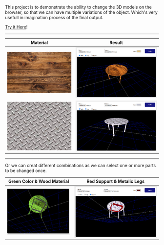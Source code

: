 This project is to demonstrate the ability to change the 3D models on the browser, so that we can have multiple variations of the object.
Which's very usefull in imagination process of the final output.

[Try it Here](https://configure-3d-models.netlify.app/)!

----------------

|      Material     |       Result       |
|-------------------|--------------------|
| ![](./img/Wood.jpg)   | ![](./img/wooden.png)  |
| ![](./img/metal.jpeg) | ![](./img/metalic.png) |


----------------

Or we can creat different combinations as we can select one or more parts to be changed once.


| Green Color & Wood Material | Red Support & Metalic Legs |
|-----------------------------|----------------------------|
|     ![](./img/green-wood.png)   |   ![](./img/red-support.png)   |
